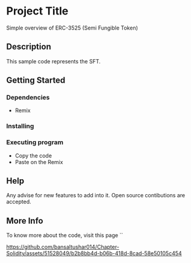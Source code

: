 # Project Title

Simple overview of ERC-3525 (Semi Fungible Token)

## Description

This sample code represents the SFT. 


## Getting Started

### Dependencies

* Remix


### Installing


### Executing program

* Copy the code
* Paste on the Remix

## Help

Any advise for new features to add into it. Open source contibutions are accepted. 


## More Info 

To know more about the code, visit this page ``


https://github.com/bansaltushar014/Chapter-Solidity/assets/51528049/b2b8bb4d-b06b-418d-8cad-58e50105c454

